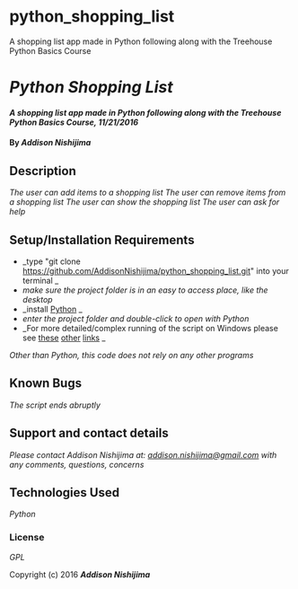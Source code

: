 # python_shopping_list
A shopping list app made in Python following along with the Treehouse Python Basics Course

# _Python Shopping List_

#### _A shopping list app made in Python following along with the Treehouse Python Basics Course, 11/21/2016_

#### By _**Addison Nishijima**_

## Description

_The user can add items to a shopping list_
_The user can remove items from a shopping list_
_The user can show the shopping list_
_The user can ask for help_

## Setup/Installation Requirements

* _type "git clone https://github.com/AddisonNishijima/python_shopping_list.git" into your terminal _
* _make sure the project folder is in an easy to access place, like the desktop_
* _install [Python](https://www.python.org/downloads/) _
* _enter the project folder and double-click to open with Python_
* _For more detailed/complex running of the script on Windows please see [these](http://www.python-course.eu/python3_execute_script.php) [other](https://docs.python.org/3.5/faq/windows.html) [links](https://docs.python.org/2/tutorial/interpreter.html) _

_Other than Python, this code does not rely on any other programs_

## Known Bugs

_The script ends abruptly_

## Support and contact details

_Please contact Addison Nishijima at: addison.nishijima@gmail.com with any comments, questions, concerns_

## Technologies Used

_Python_

### License

*GPL*

Copyright (c) 2016 **_Addison Nishijima_**

